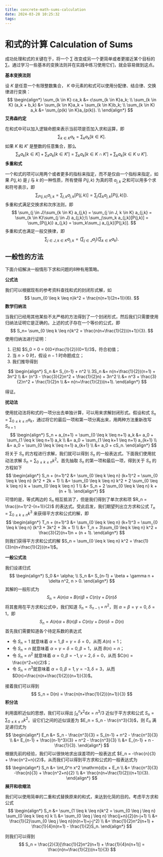 ```yaml
---
title: concrete-math-sums-calculation
date: 2024-03-28 10:25:32
tags: 
---
```


# 和式的计算 Calculation of Sums

成功处理和式的关键在于，将一个 $\sum$ 改变成另一个更简单或者更接近某个目标的 $\sum$。通过学习一些基本的变换法则并在实践中练习使用它们，就会容易做到这点。

**基本变换法则**

设 $K$ 是任意一个有限整数集合， $K$ 中元素的和式可以使用分配律、结合律、交换律进行变换：
$$
\begin{align*}
\sum_{k \in K} ca_k &= c\sum_{k \in K}a_k; \\
\sum_{k \in K} (a_k + b_k) &= \sum_{k \in K}a_k + \sum_{k \in K}b_k; \\
\sum_{k \in K} a_k &= \sum_{p(k) \in K}a_{p(k)}. \\
\end{align*}
$$
**艾弗森约定**

在和式中可以加入逻辑命题来表示当前项是否加入求和运算，即
$$
\sum_{k \in K} a_k = \sum_{k} a_k[k \in K].
$$
如果 $K$ 和 $K'$ 是整数的任意集合，那么
$$
\sum_{k} a_k[k \in K] + \sum_{k} a_k[k \in K'] = \sum_{k} a_k[k \in K \cap K'] + \sum_{k} a_k[k \in K \cup K'].
$$
**多重和式**

一个和式的项可以用两个或者更多的指标来指定，而不是仅由一个指标来指定，如果 $P(j,k)$ 是 $j$ 与 $k$ 的一种性质，所有使得 $P(j,k)$ 为真的项 $a_{j,k}$ 之和可以用多个求和符号表示，即
$$
\sum_{P(j,k)} a_{j,k} = \sum_{j,k} a_{j,k}[P(j,k)] = \sum_j(\sum_k a_{j,k}[P(j,k)]).
$$
多重和式满足交换求和次序法则，即
$$
\sum_{j \in J}\sum_{k \in K} a_{j,k} = \sum_{j \in J, k \in K} a_{j,k} = \sum_{k \in K}\sum_{j \in J} a_{j,k};\\
\sum_j\sum_k a_{j,k}[P(j,k)] = \sum_{P(j,k)} a_{j,k} = \sum_k\sum_j a_{j,k}[P(j,k)].
$$
多重和式也满足一般交换律，即
$$
\sum_{j \in J, k \in K} a_{j,k} = (\sum_{j \in J} a_j)(\sum_{k \in K} a_k).
$$

## 一般性的方法

下面介绍解决一般情形下求和问题的8种有用策略。

**公式法**

我们可以根据现有的参考资料查找和式的封闭形式解，如
$$
\sum_{0 \leq k \leq n}k^2 = \frac{n(n+1)(2n+1)}{6}.
$$
**数学归纳法**

当我们已经用其他某些不太严格的方法得到了一个封闭形式，然后我们只需要使用归纳法证明它是正确的。上述的式子存在一个等价的公式，即
$$
S_n= \sum_{0 \leq k \leq n}k^2 = \frac{n(n+\frac{1}{2})(n+1)}{3}.
$$
使用归纳法进行证明：

1. 已知 $S_0 = 0 = 0(0+\frac{1}{2})(0+1)/3$，符合初值；
2. 当 $n>0$ 时，假设 $n-1$ 时命题成立；
3. 我们推导得到

$$
\begin{align*}
S_n &= S_{n-1} + n^2 \\
3S_n &= n(n+\frac{1}{2})(n+1) + 3n^2 \\
&= (n^3 - \frac{3}{2}n^2 + \frac{1}{2}n) + 3n^2 \\
&= n^3 + \frac{3}{2}n^2 + \frac{1}{2}n \\
&= n(n+\frac{1}{2})(n+1).
\end{align*}
$$

得证。

**扰动法**

使用扰动法将和式的一项分出去单独计算，可以用来求解封闭形式。假设和式 $S_n = \sum_{0 \leq k \leq n} a_k$，通过将它的最后一项和第一项分离出来，用两种方法重新改写 $S_{n+1}$
$$
\begin{align*}
S_n + a_{n+1} = \sum_{0 \leq k \leq n+1} a_k &= a_0 + \sum_{1 \leq k \leq n+1} a_k \\
&= a_0 + \sum_{1 \leq k+1 \leq n+1} a_{k+1} \\
&= a_0 + \sum_{0 \leq k \leq n+1} a_{k+1} \\
&= a_0 + cS_n.
\end{align*}
$$
将关于 $S_n$ 的方程进行求解，我们就可以得到 $S_n$ 的一般表达式。下面我们使用扰动法求解 $S_n = \sum_{0 \leq k \leq n}k^2$。首先抽取 $S_n$ 的第一项和最后一项，得到关于 $S_n$ 的方程如下
$$
\begin{align*}
S_n + (n+1)^2 &= \sum_{0 \leq k \leq n} (k+1)^2 = \sum_{0 \leq k \leq n} (k^2 + 2k + 1) \\
&= \sum_{0 \leq k \leq n} k^2 + 2 \sum_{0 \leq k \leq n} k + \sum_{0 \leq k \leq n} 1 \\
&= S_n + 2 \sum_{0 \leq k \leq n} k + (n + 1).
\end{align*}
$$
可惜的是，等式两边的 $S_n$ 相互抵消了，但是我们得到了单次求和项 $R_n = \frac{(n+1)^2-(n+1)}{2}$ 的表达式。受此启发，我们期望列出立方求和公式 $T_n = \sum_{0 \leq k \leq n} k^3$ 来获得平方求和公式的解，即
$$
\begin{align*}
T_n + (n+1)^3 &= \sum_{0 \leq k \leq n} (k+1)^3 = \sum_{0 \leq k \leq n} (k^3 + 3k^2 + 3k + 1) \\
&= T_n + 3\sum_{0 \leq k \leq n} k^2 + \frac{3}{2}(n+1)n + (n + 1).
\end{align*}
$$
则我们获得平方求和公式的解 $S_n = \sum_{0 \leq k \leq n} k^2 = \frac{1}{3}n(n+\frac{1}{2})(n+1)$。

**一般公式法**

我们设递归式
$$
\begin{align*}
S_0 &= \alpha; \\
S_n &= S_{n-1} + \beta + \gamma n + \delta n^2, n > 0.
\end{align*}
$$
其解的一般形式为
$$
S_n = A(n)\alpha + B(n)\beta + C(n)\gamma + D(n)\delta
$$
将其套用在平方求和公式中，我们知道 $S_n = S_{n-1} + n^2$，则 $\alpha=\beta=\gamma=0, \delta=1$，即
$$
S_n = A(n)\alpha + B(n)\beta + C(n)\gamma + D(n)\delta = D(n)
$$
首先我们需要知道各个待定系数的表达式

- 令 $S_n = 1$ 就意味着 $\alpha = 1, \beta = \gamma = \delta = 0$，从而 $A(n) = 1$；
- 令 $S_n = n$ 就意味着 $\alpha = \gamma = \delta = 0, \beta = 1$，从而 $B(n) = n$；
- 令 $S_n = n^2$ 就意味着 $\alpha = 0, \beta = -1, \gamma = 2, \delta = 0$，从而 $C(n) = \frac{n^2+n}{2}$；
- 令 $S_n = n^3$就意味着 $\alpha = 0, \beta = 1, \gamma = -3, \delta = 3$，从而 $D(n)=\frac{n(n+\frac{1}{2})(n+1)}{3}$。

接着我们可以得到
$$
S_n = D(n) = \frac{n(n+\frac{1}{2})(n+1)}{3}
$$
**积分法**

利用面积近似的思想，我们可以得出 $\int_0^n x^2 \mathrm{d}x = n^3/3$ 近似于平方求和公式 $S_n = \sum_{0 \leq k \leq n} k^2$。设它们之间的近似误差为 $E_n = S_n - \frac{n^3}{3}$，则 $E_n$ 满足递归式为
$$
\begin{align*}
E_n &= S_n - \frac{n^3}{3} = S_{n-1} + n^2 - \frac{n^3}{3} \\
&= E_{n-1} + \frac{(n-1)^3}{3} + n^2 - \frac{n^3}{3} \\
&= E_{n-1} + n - \frac{1}{3}.
\end{align*}
$$
根据先前的经验，我们可以很快地求出误差项的一般表达式 $E_n = -\frac{n}{3} + \frac{n^2+n}{2}$，从而我们可以得到平方求和公式的一般表达式为
$$
\begin{align*}
S_n &= \int_0^n x^2 \mathrm{d}x + E_n \\
&= \frac{n^3}{3} -\frac{n}{3} + \frac{n^2+n}{2} \\
&= \frac{n(n+\frac{1}{2})(n+1)}{3}.
\end{align*}
$$
**展开和收缩法**

我们可以使用简单的二重和式替换原来的和式，来达到化简的目的。考虑平方求和公式
$$
\begin{align*}
S_n &= \sum_{1 \leq k \leq n}k^2 = \sum_{0 \leq j \leq n} \sum_{0 \leq k \leq n} k \\
&= \sum_{0 \leq j \leq n} \frac{j+n}{2}(n-j+1) \\
&= \frac{1}{2}\sum_{0 \leq j \leq n}(n(n+1)+j-j^2) \\
&= \frac{1}{2}n^2(n+1) + \frac{1}{4}n(n+1) - \frac{1}{2}S_n.
\end{align*}
$$

则我们可以得到
$$
S_n = \frac{2}{3}[\frac{1}{2}n^2(n+1) + \frac{1}{4}n(n+1)] = \frac{n(n+\frac{1}{2})(n+1)}{3}
$$
